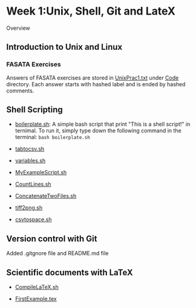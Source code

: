 # Week 1:Unix, Shell, Git and LateX

Overview

## Introduction to Unix and Linux
### FASATA Exercises
Answers of FASATA exercises are stored in [UnixPrac1.txt](Code/UnixPrac1.txt) under [Code](Code) directory. Each answer starts with hashed label and is ended by hashed comments.

## Shell Scripting
* [boilerplate.sh](Code/boilerplate.sh): 
A simple bash script that print "This is a shell script!" in ternimal. To run it, simply type down the following command in the terminal:
```bash boilerplate.sh```

* [tabtocsv.sh](Code/tabtocsv.sh)

* [variables.sh](Code/variables.sh)

* [MyExampleScript.sh](Code/MyExampleScript.sh)

* [CountLines.sh](Code/CountLines.sh)

* [ConcatenateTwoFiles.sh](Code/ConcatenateTwoFiles.sh)

* [tiff2png.sh](Code/tiff2png.sh)

* [csvtospace.sh](Code/csvtospace.sh)

## Version control with Git
Added .gitgnore file and README.md file

## Scientific documents with LaTeX
* [CompileLaTeX.sh](Code/CompileLaTeX.sh)

* [FirstExample.tex](Code/FirstExample.tex)